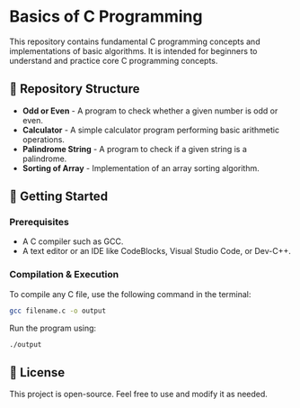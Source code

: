 # Basics of C Programming

This repository contains fundamental C programming concepts and implementations of basic algorithms. It is intended for beginners to understand and practice core C programming concepts.

## 📂 Repository Structure

- **Odd or Even** - A program to check whether a given number is odd or even.
- **Calculator** - A simple calculator program performing basic arithmetic operations.
- **Palindrome String** - A program to check if a given string is a palindrome.
- **Sorting of Array** - Implementation of an array sorting algorithm.

## 🔧 Getting Started

### Prerequisites
- A C compiler such as GCC.
- A text editor or an IDE like CodeBlocks, Visual Studio Code, or Dev-C++.

### Compilation & Execution
To compile any C file, use the following command in the terminal:
```sh
gcc filename.c -o output
```
Run the program using:
```sh
./output
```

## 📜 License
This project is open-source. Feel free to use and modify it as needed.
